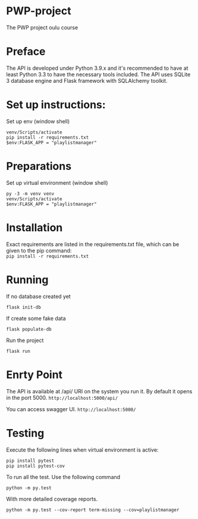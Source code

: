 # PWP-project
 The PWP project oulu course
 

# Preface

The API is developed under Python 3.9.x and it's recommended to have at least Python 3.3 to have the necessary tools included. The API uses SQLite 3 database engine and Flask framework with SQLAlchemy toolkit.

# Set up instructions:
Set up env (window shell)
 ```console
 venv/Scripts/activate
 pip install -r requirements.txt
 $env:FLASK_APP = "playlistmanager"
 ```
 

# Preparations
Set up virtual environment (window shell)
 ```console
 py -3 -m venv venv
 venv/Scripts/activate
 $env:FLASK_APP = "playlistmanager"
 ```

# Installation
Exact requirements are listed in the requirements.txt file, which can be given to the pip command:  
```pip install -r requirements.txt```

# Running

 If no database created yet
 ```console
 flask init-db
 ```
 If create some fake data
 ```console
 flask populate-db
 ```
 
 Run the project
 ```console
 flask run
 ```
# Enrty Point

The API is available at /api/ URI on the system you run it. By default it opens in the port 5000.
```http://localhost:5000/api/```

You can access swagger UI.
```http://localhost:5000/```

# Testing

Execute the following lines when virtual environment is active:  
```
pip install pytest
pip install pytest-cov
```

To run all the test. Use the following command
```
python -m py.test
```
With more detailed coverage reports.
```
python -m py.test --cov-report term-missing --cov=playlistmanager
```
